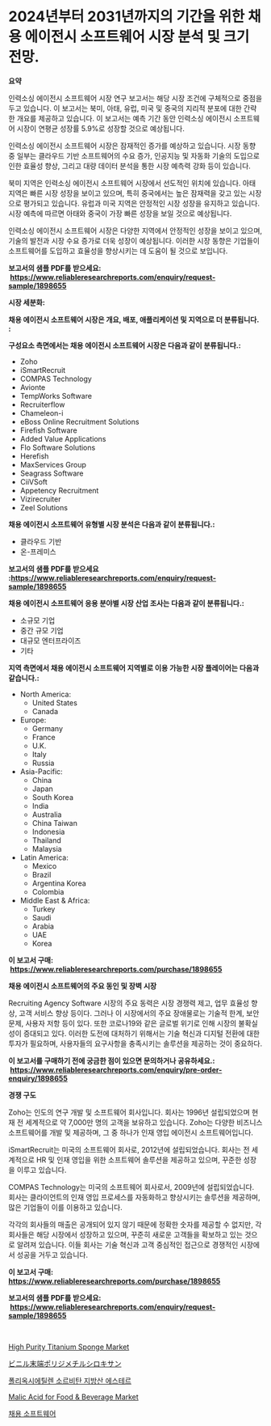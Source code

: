 <p><h1>2024년부터 2031년까지의 기간을 위한 채용 에이전시 소프트웨어 시장 분석 및 크기 전망.</h1></p><p><strong>요약</strong></p>
<p><p>인력소싱 에이전시 소프트웨어 시장 연구 보고서는 해당 시장 조건에 구체적으로 중점을 두고 있습니다. 이 보고서는 북미, 아태, 유럽, 미국 및 중국의 지리적 분포에 대한 간략한 개요를 제공하고 있습니다. 이 보고서는 예측 기간 동안 인력소싱 에이전시 소프트웨어 시장이 연평균 성장률 5.9%로 성장할 것으로 예상됩니다.</p><p>인력소싱 에이전시 소프트웨어 시장은 잠재적인 증가를 예상하고 있습니다. 시장 동향 중 일부는 클라우드 기반 소프트웨어의 수요 증가, 인공지능 및 자동화 기술의 도입으로 인한 효율성 향상, 그리고 대량 데이터 분석을 통한 시장 예측력 강화 등이 있습니다.</p><p>북미 지역은 인력소싱 에이전시 소프트웨어 시장에서 선도적인 위치에 있습니다. 아태 지역은 빠른 시장 성장을 보이고 있으며, 특히 중국에서는 높은 잠재력을 갖고 있는 시장으로 평가되고 있습니다. 유럽과 미국 지역은 안정적인 시장 성장을 유지하고 있습니다. 시장 예측에 따르면 아태와 중국이 가장 빠른 성장을 보일 것으로 예상됩니다.</p><p>인력소싱 에이전시 소프트웨어 시장은 다양한 지역에서 안정적인 성장을 보이고 있으며, 기술의 발전과 시장 수요 증가로 더욱 성장이 예상됩니다. 이러한 시장 동향은 기업들이 소프트웨어를 도입하고 효율성을 향상시키는 데 도움이 될 것으로 보입니다.</p></p>
<p><strong>보고서의 샘플 PDF를 받으세요: &nbsp;<a href="https://www.reliableresearchreports.com/enquiry/request-sample/1898655">https://www.reliableresearchreports.com/enquiry/request-sample/1898655</a></strong></p>
<p><strong>시장 세분화:</strong></p>
<p><strong> 채용 에이전시 소프트웨어 시장은 개요, 배포, 애플리케이션 및 지역으로 더 분류됩니다. :</strong></p>
<p><strong>구성요소 측면에서는 채용 에이전시 소프트웨어 시장은 다음과 같이 분류됩니다.:</strong></p>
<p><ul><li>Zoho</li><li>iSmartRecruit</li><li>COMPAS Technology</li><li>Avionte</li><li>TempWorks Software</li><li>Recruiterflow</li><li>Chameleon-i</li><li>eBoss Online Recruitment Solutions</li><li>Firefish Software</li><li>Added Value Applications</li><li>Flo Software Solutions</li><li>Herefish</li><li>MaxServices Group</li><li>Seagrass Software</li><li>CiiVSoft</li><li>Appetency Recruitment</li><li>Vizirecruiter</li><li>Zeel Solutions</li></ul></p>
<p><strong> 채용 에이전시 소프트웨어 유형별 시장 분석은 다음과 같이 분류됩니다.:</strong></p>
<p><ul><li>클라우드 기반</li><li>온-프레미스</li></ul></p>
<p><strong>보고서의 샘플 PDF를 받으세요 :<a href="https://www.reliableresearchreports.com/enquiry/request-sample/1898655">https://www.reliableresearchreports.com/enquiry/request-sample/1898655</a></strong></p>
<p><strong> 채용 에이전시 소프트웨어 응용 분야별 시장 산업 조사는 다음과 같이 분류됩니다.:</strong></p>
<p><ul><li>소규모 기업</li><li>중간 규모 기업</li><li>대규모 엔터프라이즈</li><li>기타</li></ul></p>
<p><strong>지역 측면에서 채용 에이전시 소프트웨어 지역별로 이용 가능한 시장 플레이어는 다음과 같습니다.:</strong></p>
<p><ul>
    <li>
        North America:
        <ul>
            <li>United States</li>
            <li>Canada</li>
        </ul>
    </li>
    <li>
        Europe:
        <ul>
            <li>Germany</li>
            <li>France</li>
            <li>U.K.</li>
            <li>Italy</li>
            <li>Russia</li>
        </ul>
    </li>
    <li>
        Asia-Pacific:
        <ul>
            <li>China</li>
            <li>Japan</li>
            <li>South Korea</li>
            <li>India</li>
            <li>Australia</li>
            <li>China Taiwan</li>
            <li>Indonesia</li>
            <li>Thailand</li>
            <li>Malaysia</li>
        </ul>
    </li>
    <li>
        Latin America:
        <ul>
            <li>Mexico</li>
            <li>Brazil</li>
            <li>Argentina Korea</li>
            <li>Colombia</li>
        </ul>
    </li>
    <li>
        Middle East & Africa:
        <ul>
            <li>Turkey</li>
            <li>Saudi</li>
            <li>Arabia</li>
            <li>UAE</li>
            <li>Korea</li>
        </ul>
    </li>
    </ul></p>
<p><strong>이 보고서 구매: &nbsp;<a href="https://www.reliableresearchreports.com/purchase/1898655">https://www.reliableresearchreports.com/purchase/1898655</a></strong></p>
<p><strong>채용 에이전시 소프트웨어의 주요 동인 및 장벽 시장</strong></p>
<p><p>Recruiting Agency Software 시장의 주요 동력은 시장 경쟁력 제고, 업무 효율성 향상, 고객 서비스 향상 등이다. 그러나 이 시장에서의 주요 장애물로는 기술적 한계, 보안 문제, 사용자 저항 등이 있다. 또한 코로나19와 같은 글로벌 위기로 인해 시장의 불확실성이 증대되고 있다. 이러한 도전에 대처하기 위해서는 기술 혁신과 디지털 전환에 대한 투자가 필요하며, 사용자들의 요구사항을 충족시키는 솔루션을 제공하는 것이 중요하다.</p></p>
<p><strong>이 보고서를 구매하기 전에 궁금한 점이 있으면 문의하거나 공유하세요.: &nbsp;<a href="https://www.reliableresearchreports.com/enquiry/pre-order-enquiry/1898655">https://www.reliableresearchreports.com/enquiry/pre-order-enquiry/1898655</a></strong></p>
<p><strong>경쟁 구도</strong></p>
<p><p>Zoho는 인도의 연구 개발 및 소프트웨어 회사입니다. 회사는 1996년 설립되었으며 현재 전 세계적으로 약 7,000만 명의 고객을 보유하고 있습니다. Zoho는 다양한 비즈니스 소프트웨어를 개발 및 제공하며, 그 중 하나가 인재 영입 에이전시 소프트웨어입니다.</p><p>iSmartRecruit는 미국의 소프트웨어 회사로, 2012년에 설립되었습니다. 회사는 전 세계적으로 HR 및 인재 영입을 위한 소프트웨어 솔루션을 제공하고 있으며, 꾸준한 성장을 이루고 있습니다.</p><p>COMPAS Technology는 미국의 소프트웨어 회사로서, 2009년에 설립되었습니다. 회사는 클라이언트의 인재 영입 프로세스를 자동화하고 향상시키는 솔루션을 제공하며, 많은 기업들이 이를 이용하고 있습니다.</p><p>각각의 회사들의 매출은 공개되어 있지 않기 때문에 정확한 숫자를 제공할 수 없지만, 각 회사들은 해당 시장에서 성장하고 있으며, 꾸준히 새로운 고객들을 확보하고 있는 것으로 알려져 있습니다. 이들 회사는 기술 혁신과 고객 중심적인 접근으로 경쟁적인 시장에서 성공을 거두고 있습니다.</p></p>
<p><strong>이 보고서 구매: &nbsp; <a href="https://www.reliableresearchreports.com/purchase/1898655">https://www.reliableresearchreports.com/purchase/1898655</a></strong></p>
<p><strong>보고서의 샘플 PDF를 받으세요: &nbsp;<a href="https://www.reliableresearchreports.com/enquiry/request-sample/1898655">https://www.reliableresearchreports.com/enquiry/request-sample/1898655</a></strong><strong></strong></p>
<p>&nbsp;</p>
<p><p><a href="https://github.com/ChiragRp1/Market-Research-Report-List-3/blob/main/high-purity-titanium-sponge-market.md">High Purity Titanium Sponge Market</a></p><p><a href="https://github.com/wkuactfdzwizk06/Market-Research-Report-List-1/blob/main/8729565194630.md">ビニル末端ポリジメチルシロキサン</a></p><p><a href="https://medium.com/@bobbykihnyt57786/%ED%8F%B4%EB%A6%AC%EC%98%A5%EC%8B%9C%EC%97%90%EC%B9%A0%EB%A0%8C-%EC%86%8C%EB%A5%B4%EB%B9%84%ED%83%84-%EC%A7%80%EB%B0%A9%EC%82%B0-%EC%97%90%EC%8A%A4%ED%85%8C%EB%A5%B4-%EC%8B%9C%EC%9E%A5-%EB%B6%84%EC%84%9D-%EA%B8%80%EB%A1%9C%EB%B2%8C-%EC%82%B0%EC%97%85-%EC%A0%84%EB%A7%9D-%EB%B0%8F-%EC%98%88%EC%B8%A1-2024%EB%85%84%EB%B6%80%ED%84%B0-2031%EB%85%84-c1f226870dad">폴리옥시에틸렌 소르비탄 지방산 에스테르</a></p><p><a href="https://github.com/abdelrhmankishk22/Market-Research-Report-List-3/blob/main/malic-acid-for-food-beverage-market.md">Malic Acid for Food & Beverage Market</a></p><p><a href="https://github.com/vsckjg50460/Market-Research-Report-List-1/blob/main/6009018194353.md">채용 소프트웨어</a></p></p>
